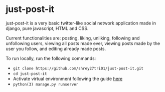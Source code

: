 # just-post-it

just-post-it is a very basic twitter-like social network application made in django, pure javascript, HTML and CSS.

Current functionalities are: posting, liking, unliking, following and unfollowing users, viewing all posts made ever, viewing posts made by the user you follow, and editing already made posts.

To run locally, run the following commands:
- ```git clone https://github.com/shrey27tri01/just-post-it.git```
- ```cd just-post-it```
- Activate virtual environment following the guide [here](https://packaging.python.org/guides/installing-using-pip-and-virtual-environments/#creating-a-virtual-environment)
- ```python(3) manage.py runserver```

